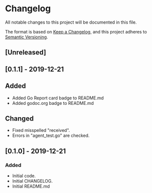# Changelog
All notable changes to this project will be documented in this file.

The format is based on [Keep a Changelog](https://keepachangelog.com/en/1.0.0/),
and this project adheres to [Semantic Versioning](https://semver.org/spec/v2.0.0.html).

## [Unreleased]

## [0.1.1] - 2019-12-21
## Added
- Added Go Report card badge to README.md
- Added godoc.org badge to README.md 

## Changed
- Fixed misspelled "received".
- Errors in "agent_test.go" are checked.

## [0.1.0] - 2019-12-21
### Added
- Initial code.
- Initial CHANGELOG.
- Initial README.md
